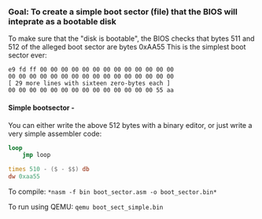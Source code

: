 ### Goal: To create a simple boot sector (file) that the BIOS will inteprate as a bootable disk

To make sure that the "disk is bootable", the BIOS checks that bytes 511 and 512 of the alleged boot sector are bytes 0xAA55
This is the simplest boot sector ever:

```
e9 fd ff 00 00 00 00 00 00 00 00 00 00 00 00 00
00 00 00 00 00 00 00 00 00 00 00 00 00 00 00 00
[ 29 more lines with sixteen zero-bytes each ]
00 00 00 00 00 00 00 00 00 00 00 00 00 00 55 aa
```

#### Simple bootsector - 
You can either write the above 512 bytes with a binary editor, or just write a very simple assembler code:

```asm
loop 
    jmp loop

times 510 - ($ - $$) db
dw 0xaa55
```

To compile: ` *nasm -f bin boot_sector.asm -o boot_sector.bin* `

To run using QEMU: `qemu boot_sect_simple.bin`